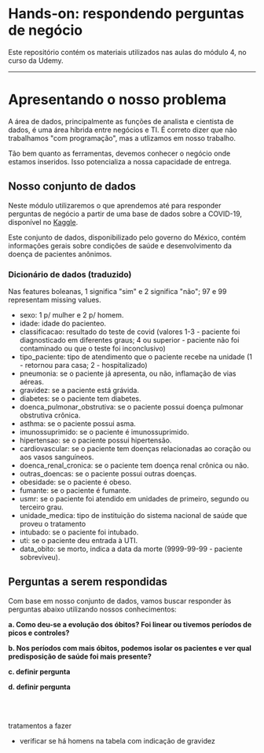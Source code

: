 # **Hands-on: respondendo perguntas de negócio**
Este repositório contém os materiais utilizados nas aulas do módulo 4, no curso da Udemy.
***

# **Apresentando o nosso problema**

A área de dados, principalmente as funções de analista e cientista de dados, é uma área híbrida entre negócios e TI. É correto dizer que não trabalhamos "com programação", mas a utlizamos em nosso trabalho.

Tão bem quanto as ferramentas, devemos conhecer o negócio onde estamos inseridos. Isso potencializa a nossa capacidade de entrega.

## **Nosso conjunto de dados**
Neste módulo utilizaremos o que aprendemos até para responder perguntas de negócio a partir de uma base de dados sobre a COVID-19, disponível no [Kaggle](https://www.kaggle.com/datasets/meirnizri/covid19-dataset?rvi=1).

Este conjunto de dados, disponibilizado pelo governo do México, contém informações gerais sobre condições de saúde e desenvolvimento da doença de pacientes anônimos.

### **Dicionário de dados (traduzido)**

Nas features boleanas, 1 significa "sim" e 2 significa "não"; 97 e 99 representam missing values.
- sexo: 1 p/ mulher e 2 p/ homem.
- idade: idade do pacienteo.
- classificacao: resultado do teste de covid (valores 1-3 - paciente foi diagnosticado em diferentes graus; 4 ou superior - paciente não foi contaminado ou que o teste foi inconclusivo)
- tipo_paciente: tipo de atendimento que o paciente recebe na unidade (1 - retornou para casa; 2 - hospitalizado)
- pneumonia: se o paciente já apresenta, ou não, inflamação de vias aéreas.
- gravidez: se a paciente está grávida.
- diabetes: se o paciente tem diabetes.
- doenca_pulmonar_obstrutiva: se o paciente possui doença pulmonar obstrutiva crônica.
- asthma: se o paciente possui asma.
- imunossuprimido: se o paciente é imunossuprimido.
- hipertensao: se o paciente possui hipertensão.
- cardiovascular: se o paciente tem doenças relacionadas ao coração ou aos vasos sanguíneos.
- doenca_renal_cronica: se o paciente tem doença renal crônica ou não.
- outras_doencas: se o paciente possui outras doenças. 
- obesidade: se o paciente é obeso.
- fumante: se o paciente é fumante.
- usmr: se o paciente foi atendido em unidades de primeiro, segundo ou terceiro grau.
- unidade_medica: tipo de instituição do sistema nacional de saúde que proveu o tratamento
- intubado: se o paciente foi intubado.
- uti: se o paciente deu entrada à UTI.
- data_obito: se morto, indica a data da morte (9999-99-99 - paciente sobreviveu).

## **Perguntas a serem respondidas**

Com base em nosso conjunto de dados, vamos buscar responder às perguntas abaixo utilizando nossos conhecimentos:

**a. Como deu-se a evolução dos óbitos? Foi linear ou tivemos períodos de picos e controles?**

**b. Nos períodos com mais óbitos, podemos isolar os pacientes e ver qual predisposição de saúde  foi mais presente?**

**c. definir pergunta**

**d. definir pergunta**


<br>
<br>

tratamentos a fazer
- verificar se há homens na tabela com indicação de gravidez